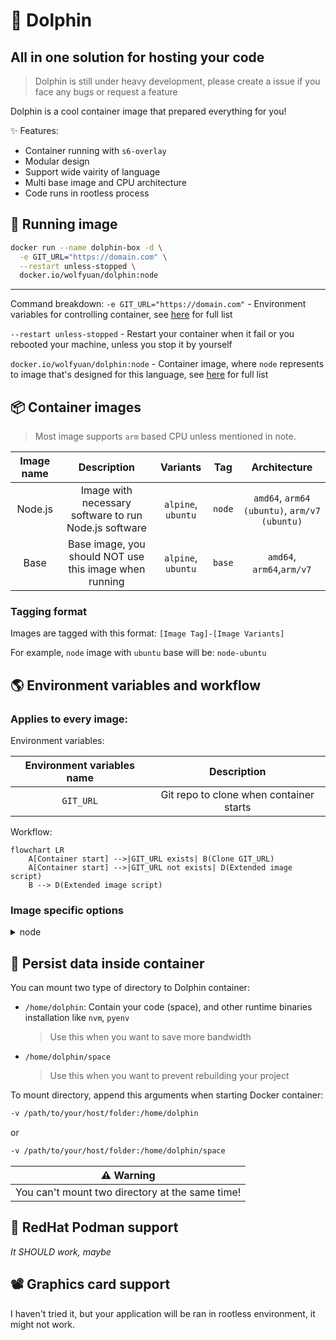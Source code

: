 # 🐬 Dolphin
## All in one solution for hosting your code

> Dolphin is still under heavy development, please create a issue if you face any bugs or request a feature

Dolphin is a cool container image that prepared everything for you!

✨ Features:
- Container running with `s6-overlay`
- Modular design
- Support wide vairity of language
- Multi base image and CPU architecture
- Code runs in rootless process

## 🏃 Running image

```bash
docker run --name dolphin-box -d \
  -e GIT_URL="https://domain.com" \
  --restart unless-stopped \
  docker.io/wolfyuan/dolphin:node
```
---

Command breakdown:
`-e GIT_URL="https://domain.com"` - Environment variables for controlling container, see [here](#🌎️-environment-variables-and-workflow) for full list

`--restart unless-stopped` - Restart your container when it fail or you rebooted your machine, unless you stop it by yourself

`docker.io/wolfyuan/dolphin:node` - Container image, where `node` represents to image that's designed for this language, see [here](#📦️-container-images) for full list

## 📦️ Container images

> Most image supports `arm` based CPU unless mentioned in note.

| Image name |                       Description                      |      Variants      |   Tag  |                 Architecture                 |
| :--------: | :----------------------------------------------------: | :----------------: | :----: | :------------------------------------------: |
|   Node.js  |  Image with necessary software to run Node.js software | `alpine`, `ubuntu` | `node` | `amd64`, `arm64 (ubuntu)`, `arm/v7 (ubuntu)` |
|    Base    | Base image, you should NOT use this image when running | `alpine`, `ubuntu` | `base` |           `amd64`, `arm64`,`arm/v7`          |

### Tagging format

Images are tagged with this format: `[Image Tag]-[Image Variants]`

For example, `node` image with `ubuntu` base will be: `node-ubuntu`

## 🌎️ Environment variables and workflow

### Applies to every image:

Environment variables:

| Environment variables name |               Description               |
|:--------------------------:|:---------------------------------------:|
|          `GIT_URL`         | Git repo to clone when container starts |

Workflow:

```mermaid
flowchart LR
    A[Container start] -->|GIT_URL exists| B(Clone GIT_URL)
    A[Container start] -->|GIT_URL not exists| D(Extended image script)
    B --> D(Extended image script)
```

### Image specific options

<details>
<summary>node</summary>

Environment variables:

| Environment variables name |                        Description                        |
|:--------------------------:|:---------------------------------------------------------:|
|       `NODE_VERSION`       |       Node.js version to install, overrides `.nvmrc`      |
|     `NODE_START_SCRIPT`    | Script to run when container finished running init script |

Workflow:

```mermaid
flowchart TB
    A[Extended image script] --> B(Install nvm)
    B --> C(Install node.js)
    C -->|.nvmrc or NODE_VERSION exists| D(Install Node.js with version in .nvmrc or NODE_VERSION)
    C -->|.nvmrc not found| E(Install Node.js LTS)
    D --> F(Install package)
    E --> F(Install package)
    F -->|pnpm-lock.yaml exists| G(Use pnpm to install packages)
    F -->|yarn.lock exists| H(Use yarn to install packages)
    F -->|package-lock.json exists| I(Use npm to install packages)
    F -->|non of them were found| G(Use pnpm to install packages)
    G -->|build script found in package.json| J(Run build script)
    H -->|build script found in package.json| J(Run build script)
    I -->|build script found in package.json| J(Run build script)
    G --> K(Run start script)
    H --> K(Run start script)
    I --> K(Run start script)
    J -->|start script found in package.json| K(Run start script)
    J --> L(Run NODE_START_SCRIPT)
```

> Diagram is a *little* bit complex

| 📝 Note                                  |
|------------------------------------------|
| In package manager: `pnpm > yarn > npm`  |
| In node version: `NODE_VERSION > .nvmrc` |

</details>

## 💾 Persist data inside container

You can mount two type of directory to Dolphin container:
- `/home/dolphin`: Contain your code (space), and other runtime binaries installation like `nvm`, `pyenv`
  > Use this when you want to save more bandwidth
- `/home/dolphin/space`
  > Use this when you want to prevent rebuilding your project

To mount directory, append this arguments when starting Docker container:

```bash
-v /path/to/your/host/folder:/home/dolphin
```
or
```bash
-v /path/to/your/host/folder:/home/dolphin/space
```

| ⚠️ Warning                                       |
|-------------------------------------------------|
| You can't mount two directory at the same time! |

## 🎩 RedHat Podman support

*It SHOULD work, maybe*

## 📽️ Graphics card support

I haven't tried it, but your application will be ran in rootless environment, it might not work.
